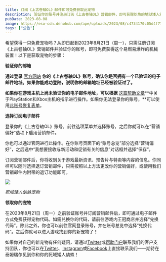 ```yaml
---
title: 订阅《上古卷轴OL》邮件即可免费获取此宠物
description: 验证你的账号并注册订阅《上古卷轴OL》营销邮件，即可获赠炽热的地狱矮人幼蛛宠物作为免费奖励。
pubDate: 2023-08-08
image: https://eso-cdn.denohub.com/ape/uploads/2023/08/c4734170c05d4f77a99423732f5451f9.jpg
tags: ["公告"]
---
```


希望获得一只免费宠物吗？从即日起到2023年8月21日（周一），只需注册订阅《上古卷轴OL》营销邮件并验证你的账号，即可免费获得这个易燃易爆炸的机械装置！以下是获取宠物的步骤：

**验证你的邮箱**

**通过登录** [官方网站](https://account.elderscrollsonline.com/cn/login)
**你的《上古卷轴OL》账号，确认你是否拥有一个已验证的电子邮件地址。如果你能成功登陆，说明你的邮箱地址已经被验证过了。**

**如果你在游戏主机上尚未验证你的电子邮件地址，可以根据**
[这篇帮助文章](https://help.elderscrollsonline.com/#zh-CN/answer/29362)**中关于PlayStation和Xbox主机的指示进行操作。如果你无法登录你的账号，**可以使用[此账号恢复表单](https://help.elderscrollsonline.com/home/category/16/question/860)。

**选择订阅电子邮件**

登录你的《上古卷轴OL》账号，前往选项菜单并选择账号，之后你就可以在“营销偏好”选项下启用营销邮件。

你也可以通过官网进行此操作。在你账号页面下的“账号总览”部分选择“营销偏好”，之后选中“我想要接收与新活动和促销有关的信息”对话框并选择“保存”。

订阅营销邮件后，你将收到关于游戏最新资讯、预告片与特卖等内容的信息。你同样可以随时选择退订营销邮件，只需按照以上方法更改你的营销偏好，或使用我们营销邮件内附带的退订功能即可。

![](https://eso-cdn.denohub.com/ape/uploads/2023/08/bd960137b4ff41bcf1da2fe025c9afb8.jpg)

<p class="text-gray-500 text-sm text-center"><i>死域矮人幼蛛宠物</i></p>

**领取你的宠物**

在2023年8月21日（周一）之前验证账号并订阅营销邮件后，即可通过电子邮件方式免费获得宠物代码。如需兑换你的代码，请前往游戏内王冠商店并选择“兑换代码”。除此之外，你也可以前往官网登录账号，并在账号总览中选择“兑换代码”。之后你就可以进入游戏找到你的新宠物了！

如果你对自己的新宠物有任何疑问，请通过[Twitter](https://twitter.com/BethesdaSupport)或[帮助门户](https://help.elderscrollsonline.com/#zh-CN/home)联系我们的客户支持团队，你也可以在[Twitter](https://twitter.com/TESOnline)、[Instagram](https://www.instagram.com/elderscrollsonline/)或[Facebook](https://www.facebook.com/ElderScrollsOnline)上直接联系我们——期待在泰姆瑞尔见到你和你的死域矮人幼蛛！
